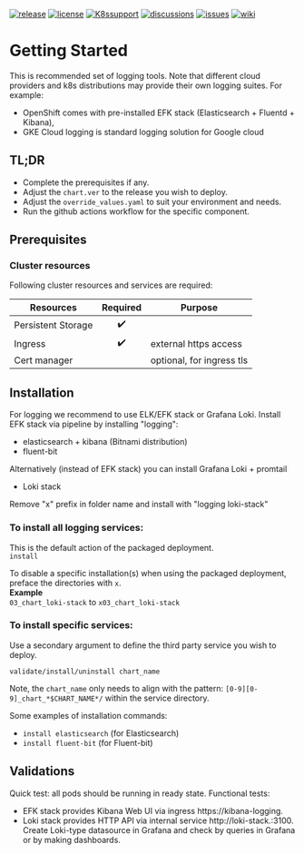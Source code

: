 [![release](https://flat.badgen.net/github/release/genesys/multicloud-services?color=pink)](https://github.com/genesys/multicloud-services/)
[![license](https://flat.badgen.net/github/license/genesys/multicloud-services?color=blue)](/LICENSE)
[![K8ssupport](https://flat.badgen.net/badge/supported%20K8s%20release/1.22/cyan)](https://all.docs.genesys.com/ReleaseNotes/Current/GenesysEngage-cloud/PrivateEdition)
[![discussions](https://img.shields.io/github/discussions/genesys/multicloud-services?style=flat-square&color=green)](https://github.com/genesys/multicloud-services/discussions)
[![issues](https://flat.badgen.net/github/open-issues/genesys/multicloud-services?color=purple)](https://github.com/genesys/multicloud-services/issues)
[![wiki](https://img.shields.io/badge/wiki-documentation-forestgreen?style=flat-square)](https://github.com/genesys/multicloud-services/wiki)

# Getting Started

This is recommended set of logging tools.
Note that different cloud providers and k8s distributions may provide their own logging suites. For example:
- OpenShift comes with pre-installed EFK stack (Elasticsearch + Fluentd + Kibana),
- GKE Cloud logging is standard logging solution for Google cloud

## TL;DR
- Complete the prerequisites if any.
- Adjust the `chart.ver` to the release you wish to deploy.
- Adjust the `override_values.yaml` to suit your environment and needs.
- Run the github actions workflow for the specific component.

## Prerequisites
### Cluster resources

Following cluster resources and services are required:

Resources | Required | Purpose
|-|:-:|-|
Persistent Storage | :heavy_check_mark: | 
Ingress | :heavy_check_mark: | external https access
Cert manager |  | optional, for ingress tls


## Installation
For logging we recommend to use ELK/EFK stack or Grafana Loki.
Install EFK stack via pipeline by installing "logging":

- elasticsearch + kibana (Bitnami distribution)
- fluent-bit

Alternatively (instead of EFK stack) you can install Grafana Loki + promtail
- Loki stack

Remove "x" prefix in folder name and install with "logging loki-stack"

### To install all logging services:
This is the default action of the packaged deployment.   
`install`

To disable a specific installation(s) when using the packaged deployment, preface the directories with `x`.   
**Example**   
`03_chart_loki-stack` to `x03_chart_loki-stack`

### To install specific services:
Use a secondary argument to define the third party service you wish to deploy. 

`validate/install/uninstall chart_name`

Note, the `chart_name` only needs to align with the pattern: `[0-9][0-9]_chart_*$CHART_NAME*/` within the service directory.

Some examples of installation commands:

- `install elasticsearch` (for Elasticsearch)
- `install fluent-bit` (for Fluent-bit)

## Validations

Quick test: all pods should be running in ready state.
Functional tests:
- EFK stack provides Kibana Web UI via ingress https://kibana-logging.<domain>
- Loki stack provides HTTP API via internal service http://loki-stack.<namespace>:3100. Create Loki-type datasource in Grafana and check by queries in Grafana or by making dashboards.


